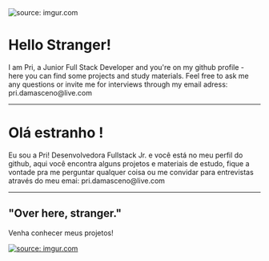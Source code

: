 <img src="https://i.imgur.com/4p9UJRs.gif" title="source: imgur.com" />

<h1>Hello Stranger!</h1>
 I am Pri, a Junior Full Stack Developer and you're on my github profile - here you can find some projects and study materials. Feel free to ask me any questions or invite me for interviews through my email adress: pri.damasceno@live.com

<hr>

<h1>Olá estranho !</h1>
Eu sou a Pri! Desenvolvedora Fullstack Jr. e você está no meu perfil do github, aqui você encontra alguns projetos e materiais de estudo, fique a vontade pra me perguntar qualquer coisa ou me convidar para entrevistas através do meu emai: pri.damasceno@live.com

<hr>






<h2>"Over here, stranger."</h2>

Venha conhecer meus projetos!

<a href="https://github.com/PriscilaDamaceno?tab=repositories"><img src="https://i.imgur.com/sXbYf3Z.png" title="source: imgur.com" /></a>
